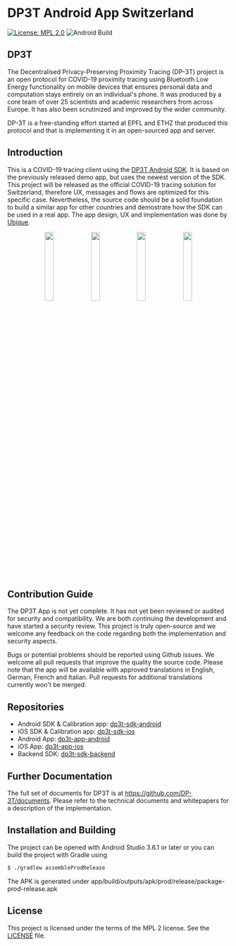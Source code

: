 # DP3T Android App Switzerland

[![License: MPL 2.0](https://img.shields.io/badge/License-MPL%202.0-brightgreen.svg)](https://github.com/DP-3T/dp3t-app-android-ch/blob/master/LICENSE)
![Android Build](https://github.com/DP-3T/dp3t-app-android-ch/workflows/Android%20Build/badge.svg)


## DP3T
The Decentralised Privacy-Preserving Proximity Tracing (DP-3T) project is an open protocol for COVID-19 proximity tracing using Bluetooth Low Energy functionality on mobile devices that ensures personal data and computation stays entirely on an individual's phone. It was produced by a core team of over 25 scientists and academic researchers from across Europe. It has also been scrutinized and improved by the wider community.

DP-3T is a free-standing effort started at EPFL and ETHZ that produced this protocol and that is implementing it in an open-sourced app and server.


## Introduction
This is a COVID-19 tracing client using the [DP3T Android SDK](https://github.com/DP-3T/dp3t-sdk-android). It is based on the previously released demo app, but uses the newest version of the SDK. This project will be released as the official COVID-19 tracing solution for Switzerland, therefore UX, messages and flows are optimized for this specific case. Nevertheless, the source code should be a solid foundation to build a similar app for other countries and demostrate how the SDK can be used in a real app.
The app design, UX and implementation was done by [Ubique](https://www.ubique.ch?app=github).
<p align="center">
<img src="documentation/screenshots/screenshot1.png" width="20%">
<img src="documentation/screenshots/screenshot2.png" width="20%">
<img src="documentation/screenshots/screenshot3.png" width="20%">
<img src="documentation/screenshots/screenshot4.png" width="20%">
</p>

## Contribution Guide

The DP3T App is not yet complete. It has not yet been reviewed or audited for security and compatibility. We are both continuing the development and have started a security review. This project is truly open-source and we welcome any feedback on the code regarding both the implementation and security aspects.

Bugs or potential problems should be reported using Github issues. We welcome all pull requests that improve the quality the source code. Please note that the app will be available with approved translations in English, German, French and Italian. Pull requests for additional translations currently won't be merged.

## Repositories
* Android SDK & Calibration app: [dp3t-sdk-android](https://github.com/DP-3T/dp3t-sdk-android)
* iOS SDK & Calibration app: [dp3t-sdk-ios](https://github.com/DP-3T/dp3t-sdk-ios)
* Android App: [dp3t-app-android](https://github.com/DP-3T/dp3t-app-android)
* iOS App: [dp3t-app-ios](https://github.com/DP-3T/dp3t-app-ios-ch)
* Backend SDK: [dp3t-sdk-backend](https://github.com/DP-3T/dp3t-sdk-backend)


## Further Documentation
The full set of documents for DP3T is at https://github.com/DP-3T/documents. Please refer to the technical documents and whitepapers for a description of the implementation.


## Installation and Building

The project can be opened with Android Studio 3.6.1 or later or you can build the project with Gradle using
```sh
$ ./gradlew assembleProdRelease
```
The APK is generated under app/build/outputs/apk/prod/release/package-prod-release.apk

## License
This project is licensed under the terms of the MPL 2 license. See the [LICENSE](LICENSE) file.
